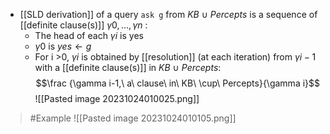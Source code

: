 - [[SLD derivation]] of a query `ask g` from $KB\ \cup\ Percepts$ is a sequence of [[definite clause(s)]] $\gamma0, ...,\gamma n$ :
	- The head of each $\gamma i$ is yes
	- $\gamma 0$ is $yes \leftarrow g$
	- For i >0, $\gamma i$ is obtained by [[resolution]] (at each iteration) from $\gamma i-1$ with a [[definite clause(s)]] in $KB\ \cup\ Percepts$: $$\frac {\gamma i-1,\ a\ clause\ in\ KB\ \cup\ Percepts}{\gamma i}$$![[Pasted image 20231024010025.png]]
>	#Example 
>	![[Pasted image 20231024010105.png]]